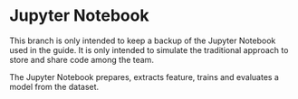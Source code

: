 # Jupyter Notebook

This branch is only intended to keep a backup of the Jupyter Notebook used in the guide. It is only intended to simulate the traditional approach to store and share code among the team.

The Jupyter Notebook prepares, extracts feature, trains and evaluates a model from the dataset.
